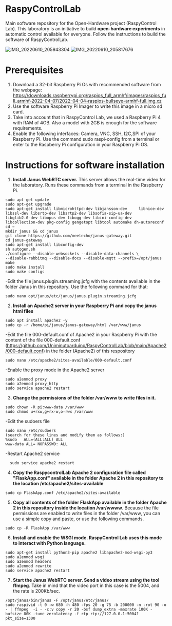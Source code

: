 # RaspyControlLab
Main software repository for the Open-Hardware project (RaspyControl Lab). This laboratory is an initiative to build **open-hardware experiments** in automatic control available for everyone. Follow the instructions to build the software of RaspyControlLab.

![IMG_20220610_205943304](https://user-images.githubusercontent.com/11606241/177064756-751f21b6-fdd3-4ecb-aab0-6fc227649cfa.jpg)
![IMG_20220610_205817676](https://user-images.githubusercontent.com/11606241/177064967-fb3548e2-48d3-4572-8fde-7342ec64ceed.jpg)


# Prerequisites
1. Download a 32-bit Raspberry Pi Os with recommended software from the webpage: https://downloads.raspberrypi.org/raspios_full_armhf/images/raspios_full_armhf-2022-04-07/2022-04-04-raspios-bullseye-armhf-full.img.xz
2. Use the software Raspberry Pi Imager to write this image in a micro sd card. 
3. Take into account that in RaspyControl Lab, we used a Raspberry Pi 4 with RAM of 4GB. Also a model with 2GB is enough for the software requirements.
4. Enable the following interfaces: Camera, VNC, SSH, I2C,SPI of your Raspberry Pi. Use the command sudo raspi-config from a terminal or enter to the Raspberry Pi configuration in your Raspberry Pi OS.

# Instructions for software installation 
1. **Install Janus WebRTC server.** This server allows the real-time video for the laboratory. Runs these commands from a terminal in the Raspberry Pi.
```
sudo apt-get update
sudo apt-get upgrade
sudo apt-get install libmicrohttpd-dev libjansson-dev     libnice-dev libssl-dev libsrtp-dev libsrtp2-dev libsofia-sip-ua-dev     libglib2.0-dev libopus-dev libogg-dev libini-config-dev     libcollection-dev pkg-config gengetopt libtool automake dh-autoreconf
cd ~
mkdir janus && cd janus
git clone https://github.com/meetecho/janus-gateway.git
cd janus-gateway
sudo apt-get install libconfig-dev
sh autogen.sh
./configure --disable-websockets --disable-data-channels \
--disable-rabbitmq --disable-docs --disable-mqtt --prefix=/opt/janus
make
sudo make install
sudo make configs
```

-Edit the file janus.plugin.streaming.jcfg with the contents available in the folder Janus in this repository. Use the following command for that:
  ```
  sudo nano opt/janus/etc/janus/janus.plugin.streaming.jcfg
  ```

2. **Install an Apache2 server in your Raspberry Pi and copy the janus html files**
```
sudo apt install apache2 -y
sudo cp -r /home/pi/janus/janus-gateway/html /var/www/janus
```
  -Edit the file 000-default.conf of Apache2 in your Raspberry Pi with the content of the file 000-default.conf (https://github.com/Uniminutoarduino/RaspyControlLab/blob/main/Apache2/000-default.conf) in the folder (Apache2) of this respository

```
sudo nano /etc/apache2/sites-available/000-default.conf
```
  -Enable the proxy mode in the Apache2 server
```
sudo a2enmod proxy
sudo a2enmod proxy_http
sudo service apache2 restart
```

3. **Change the permissions of the folder /var/www to write files in it.**

```
sudo chown -R pi:www-data /var/www
sudo chmod u+rxw,g+rx-w,o-rwx /var/www

```
  -Edit the sudoers file
  
```
sudo nano /etc/sudoers 
(search for these lines and modify them as follows:)
%sudo   ALL=(ALL:ALL) ALL
www-data ALL= NOPASSWD: ALL
```

  -Restart Apache2 service
```
  sudo service apache2 restart
```

4. **Copy the RaspycontrolLab Apache 2 configuration file called "FlaskApp.conf" available in the folder Apache 2 in this repository to the location /etc/apache2/sites-available**
```
sudo cp FlaskApp.conf /etc/apache2/sites-available
```

5. **Copy all contents of the folder FlaskApp available in the folder Apache 2 in this repository inside the location /var/wwww**. Because the file permissions are enabled to write files in the folder /var/www, you can use a simple copy and paste, or use the following commands. 
```
sudo cp -R FlaskApp /var/www
```
6. **Install and enable the WSGI mode. RaspyControl Lab uses this mode to interact with Python language.**

```
sudo apt-get install python3-pip apache2 libapache2-mod-wsgi-py3
sudo a2enmod wsgi
sudo a2enmod headers
sudo a2enmod rewrite
sudo service apache2 restart
```

7. **Start the Janus WebRTC server. Send a video stream using the tool ffmpeg**. Take in mind that the video port in this case is the 5004, and the rate is 200Kb/sec.

```
/opt/janus/bin/janus -F /opt/janus/etc/janus/
sudo raspivid -t 0 -w 680 -h 480 -fps 20 -g 75 -b 200000 -n -rot 90 -o - | ffmpeg  -i - -c:v copy -r 20 -bsf dump_extra -maxrate 100K -bufsize 80K -tune zerolatency -f rtp rtp://127.0.0.1:5004?pkt_size=1300

```

